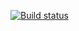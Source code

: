 [![Build status](https://ci.appveyor.com/api/projects/status/09wrgsionl8dpeq3?svg=true)](https://ci.appveyor.com/project/tereza-koln/netology-postman)
